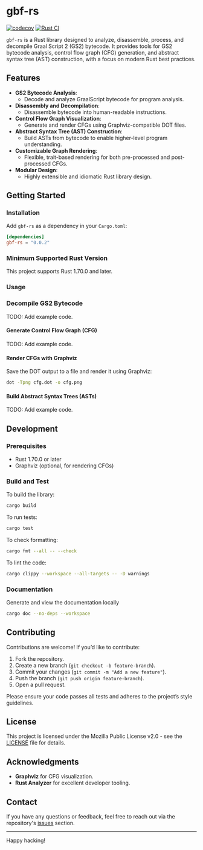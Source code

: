 # gbf-rs
[![codecov](https://codecov.io/gh/Preagonal/gbf-rs/graph/badge.svg?token=V66BCXQ5IX)](https://codecov.io/gh/Preagonal/gbf-rs)
[![Rust CI](https://github.com/cernec1999/gbf-rs/actions/workflows/rust-ci.yml/badge.svg)](https://github.com/cernec1999/gbf-rs/actions/workflows/rust-ci.yml)

`gbf-rs` is a Rust library designed to analyze, disassemble, process, and decompile Graal Script 2 (GS2) bytecode. It provides tools for GS2 bytecode analysis, control flow graph (CFG) generation, and abstract syntax tree (AST) construction, with a focus on modern Rust best practices.

## Features

- **GS2 Bytecode Analysis**:
  - Decode and analyze GraalScript bytecode for program analysis.
- **Disassembly and Decompilation**:
  - Disassemble bytecode into human-readable instructions.
- **Control Flow Graph Visualization**:
  - Generate and render CFGs using Graphviz-compatible DOT files.
- **Abstract Syntax Tree (AST) Construction**:
  - Build ASTs from bytecode to enable higher-level program understanding.
- **Customizable Graph Rendering**:
  - Flexible, trait-based rendering for both pre-processed and post-processed CFGs.
- **Modular Design**:
  - Highly extensible and idiomatic Rust library design.

## Getting Started

### Installation

Add `gbf-rs` as a dependency in your `Cargo.toml`:

```toml
[dependencies]
gbf-rs = "0.0.2"
```

### Minimum Supported Rust Version
This project supports Rust 1.70.0 and later.

### Usage

### Decompile GS2 Bytecode

TODO: Add example code.

#### Generate Control Flow Graph (CFG)

TODO: Add example code.

#### Render CFGs with Graphviz

Save the DOT output to a file and render it using Graphviz:

```bash
dot -Tpng cfg.dot -o cfg.png
```

#### Build Abstract Syntax Trees (ASTs)

TODO: Add example code.

## Development

### Prerequisites

- Rust 1.70.0 or later
- Graphviz (optional, for rendering CFGs)

### Build and Test

To build the library:

```bash
cargo build
```

To run tests:

```bash
cargo test
```

To check formatting:

```bash
cargo fmt --all -- --check
```

To lint the code:

```bash
cargo clippy --workspace --all-targets -- -D warnings
```

### Documentation

Generate and view the documentation locally

```bash
cargo doc --no-deps --workspace
```

## Contributing

Contributions are welcome! If you’d like to contribute:

1. Fork the repository.
2. Create a new branch (`git checkout -b feature-branch`).
3. Commit your changes (`git commit -m "Add a new feature"`).
4. Push the branch (`git push origin feature-branch`).
5. Open a pull request.

Please ensure your code passes all tests and adheres to the project’s style guidelines.

## License

This project is licensed under the Mozilla Public License v2.0 - see the [LICENSE](LICENSE) file for details.

## Acknowledgments

- **Graphviz** for CFG visualization.
- **Rust Analyzer** for excellent developer tooling.

## Contact

If you have any questions or feedback, feel free to reach out via the repository's [issues](https://github.com/cernec1999/gbf-rs/issues) section.

---

Happy hacking!
